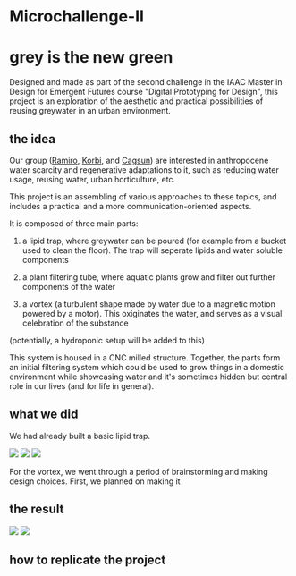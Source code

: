 # Microchallenge-II


# grey is the new green

Designed and made as part of the second challenge in the IAAC Master in Design for Emergent Futures course "Digital Prototyping for Design", this project is an exploration of the aesthetic and practical possibilities of reusing greywater in an urban environment.

## the idea

Our group ([Ramiro](linktosite), [Korbi](linktosite), and [Cagsun](linktosite)) are interested in anthropocene water scarcity and regenerative adaptations to it, such as reducing water usage, reusing water, urban horticulture, etc. 

This project is an assembling of various approaches to these topics, and includes a practical and a more communication-oriented aspects.

It is composed of three main parts:

1) a lipid trap, where greywater can be poured (for example from a bucket used to clean the floor). The trap will seperate lipids and water soluble components

2) a plant filtering tube, where aquatic plants grow and filter out further components of the water

3) a vortex (a turbulent shape made by water due to a magnetic motion powered by a motor). This oxiginates the water, and serves as a visual celebration of the substance

(potentially, a hydroponic setup will be added to this)

This system is housed in a CNC milled structure. Together, the parts form an initial filtering system which could be used to grow things in a domestic environment while showcasing water and it's sometimes hidden but central role in our lives (and for life in general).

## what we did

We had already built a basic lipid trap.

![](https://i.imgur.com/n1PCRJv.jpg)
![](https://i.imgur.com/LBvuiuz.jpg)
![](https://i.imgur.com/zWrKCCi.jpg)


For the vortex, we went through a period of brainstorming and making design choices. First, we planned on making it 


## the result

![](https://i.imgur.com/gN7179D.jpg)
![](https://i.imgur.com/XJAZXVy.jpg)


## how to replicate the project

